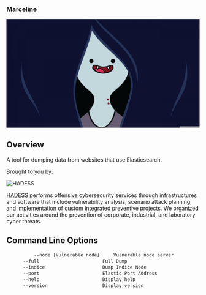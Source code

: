 ### Marceline


![Marceline](921849.jpg)



## Overview

A tool for dumping data from websites that use Elasticsearch.

Brought to you by:

<img src="https://hadess.io/wp-content/uploads/2022/04/LOGOTYPE-tag-white-.png" alt="HADESS" width="200"/>

[HADESS](https://hadess.io) performs offensive cybersecurity services through infrastructures and software that include vulnerability analysis, scenario attack planning, and implementation of custom integrated preventive projects. We organized our activities around the prevention of corporate, industrial, and laboratory cyber threats.



## Command Line Options
```
          --node [Vulnerable node]     Vulnerable node server
	  --full                       Full Dump
	  --indice                     Dump Indice Node
	  --port                       Elastic Port Address
	  --help                       Display help
	  --version                    Display version
```

